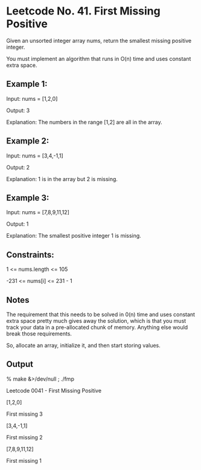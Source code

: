 # Leetcode No. 41.  First Missing Positive


Given an unsorted integer array nums, return the smallest missing positive integer.

You must implement an algorithm that runs in O(n) time and uses constant extra space.


## Example 1:

Input: nums = [1,2,0]

Output: 3

Explanation: The numbers in the range [1,2] are all in the array.

## Example 2:

Input: nums = [3,4,-1,1]

Output: 2

Explanation: 1 is in the array but 2 is missing.


## Example 3:

Input: nums = [7,8,9,11,12]

Output: 1

Explanation: The smallest positive integer 1 is missing.
 

## Constraints:

1 <= nums.length <= 105

-231 <= nums[i] <= 231 - 1

## Notes

The requirement that this needs to be solved in 0(n) time and uses constant extra space pretty much gives away the solution, which is that you must track your data in a pre-allocated chunk of memory.  Anything else would break those requirements.

So, allocate an array, initialize it, and then start storing values.


## Output

%  make &>/dev/null ; ./fmp

Leetcode 0041 - First Missing Positive

[1,2,0]

First missing 3

[3,4,-1,1]

First missing 2

[7,8,9,11,12]

First missing 1


